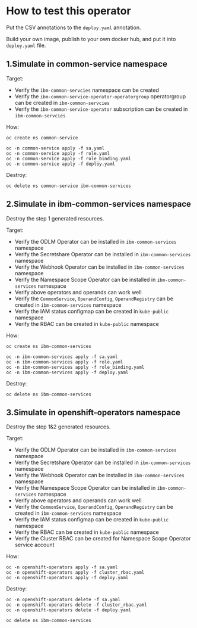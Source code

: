 # How to test this operator

Put the CSV annotations to the `deploy.yaml` annotation.

Build your own image, publish to your own docker hub, and put it into `deploy.yaml` file.

## 1.Simulate in common-service namespace

Target:

* Verify the `ibm-common-servcies` namespace can be created
* Verify the `ibm-common-service-operator-operatorgroup` operatorgroup can be created in `ibm-common-servcies`
* Verify the `ibm-common-service-operator` subscription can be created in `ibm-common-servcies`

How:

```
oc create ns common-service

oc -n common-service apply -f sa.yaml
oc -n common-service apply -f role.yaml
oc -n common-service apply -f role_binding.yaml
oc -n common-service apply -f deploy.yaml
```

Destroy:

```
oc delete ns common-service ibm-common-services
```

## 2.Simulate in ibm-common-services namespace

Destroy the step 1 generated resources.

Target:

* Verify the ODLM Operator can be installed in `ibm-common-services` namespace
* Verify the Secretshare Operator can be installed in `ibm-common-services` namespace
* Verify the Webhook Operator can be installed in `ibm-common-services` namespace
* Verify the Namespace Scope Operator can be installed in `ibm-common-services` namespace
* Verify above operators and operands can work well
* Verify the `CommonService`, `OperandConfig`, `OperandRegistry` can be created in `ibm-common-services` namespace
* Verify the IAM status configmap can be created in `kube-public` namespace
* Verify the RBAC can be created in `kube-public` namespace

How:

```
oc create ns ibm-common-services

oc -n ibm-common-services apply -f sa.yaml
oc -n ibm-common-services apply -f role.yaml
oc -n ibm-common-services apply -f role_binding.yaml
oc -n ibm-common-services apply -f deploy.yaml
```

Destroy:

```
oc delete ns ibm-common-services
```

## 3.Simulate in openshift-operators namespace

Destroy the step 1&2 generated resources.

Target:

* Verify the ODLM Operator can be installed in `ibm-common-services` namespace
* Verify the Secretshare Operator can be installed in `ibm-common-services` namespace
* Verify the Webhook Operator can be installed in `ibm-common-services` namespace
* Verify the Namespace Scope Operator can be installed in `ibm-common-services` namespace
* Verify above operators and operands can work well
* Verify the `CommonService`, `OperandConfig`, `OperandRegistry` can be created in `ibm-common-services` namespace
* Verify the IAM status configmap can be created in `kube-public` namespace
* Verify the RBAC can be created in `kube-public` namespace
* Verify the Cluster RBAC can be created for Namespace Scope Operator service account

How:

```
oc -n openshift-operators apply -f sa.yaml
oc -n openshift-operators apply -f cluster_rbac.yaml
oc -n openshift-operators apply -f deploy.yaml
```

Destroy:

```
oc -n openshift-operators delete -f sa.yaml
oc -n openshift-operators delete -f cluster_rbac.yaml
oc -n openshift-operators delete -f deploy.yaml

oc delete ns ibm-common-services
```

